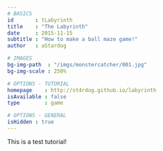 ```yaml
---
# BASICS
id       : tLabyrinth
title    : "The Labyrinth"
date     : 2015-11-15
subtitle : "How to make a ball maze game!"
author   : aStardog

# IMAGES
bg-img-path  : "/imgs/monstercatcher/001.jpg"
bg-img-scale : 250%

# OPTIONS - TUTORIAL
homepage    : http://st4rdog.github.io/labyrinth
isAvailable : false
type        : game

# OPTIONS - GENERAL
isHidden : true
---
```

This is a test tutorial!